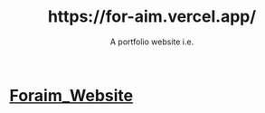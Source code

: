<h1 align="center">
  https://for-aim.vercel.app/
</h1>
<p align="center">
  A portfolio website i.e. <a href="https://for-aim.vercel.app/" target="_blank">
</p>
<br>

# Foraim_Website
